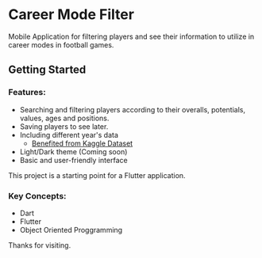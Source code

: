 # Career Mode Filter

Mobile Application for filtering players and see their information to utilize in career modes in football games.

## Getting Started

### Features:
- Searching and filtering players according to their overalls, potentials, values, ages and positions.
- Saving players to see later.
- Including different year's data
  - [Benefited from Kaggle Dataset](https://www.kaggle.com/datasets/stefanoleone992/fifa-22-complete-player-dataset)
- Light/Dark theme (Coming soon)
- Basic and user-friendly interface

This project is a starting point for a Flutter application.

### Key Concepts:
- Dart
- Flutter
- Object Oriented Proggramming
  
Thanks for visiting.
